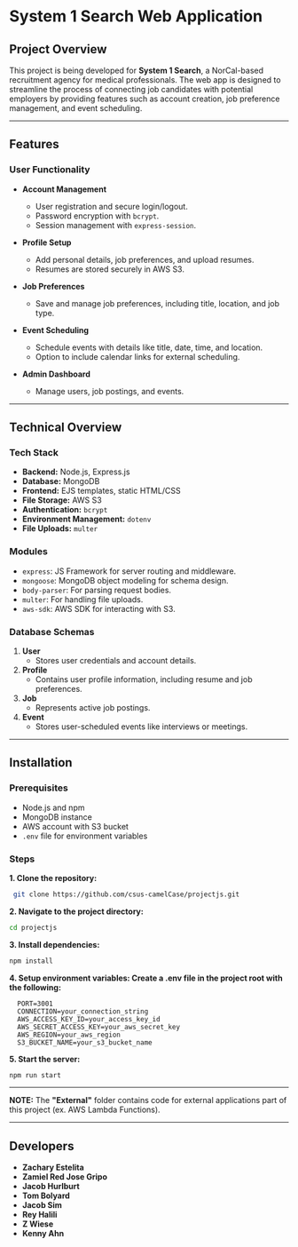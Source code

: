 # System 1 Search Web Application

## Project Overview
This project is being developed for **System 1 Search**, a NorCal-based recruitment agency for medical professionals. The web app is designed to streamline the process of connecting job candidates with potential employers by providing features such as account creation, job preference management, and event scheduling. 

---

## Features

### User Functionality
- **Account Management**
  - User registration and secure login/logout.
  - Password encryption with `bcrypt`.
  - Session management with `express-session`.

- **Profile Setup**
  - Add personal details, job preferences, and upload resumes.
  - Resumes are stored securely in AWS S3.

- **Job Preferences**
  - Save and manage job preferences, including title, location, and job type.

- **Event Scheduling**
  - Schedule events with details like title, date, time, and location.
  - Option to include calendar links for external scheduling.

- **Admin Dashboard**
  - Manage users, job postings, and events.

---

## Technical Overview

### Tech Stack
- **Backend:** Node.js, Express.js
- **Database:** MongoDB
- **Frontend:** EJS templates, static HTML/CSS
- **File Storage:** AWS S3
- **Authentication:** `bcrypt`
- **Environment Management:** `dotenv`
- **File Uploads:** `multer`

### Modules
- `express`: JS Framework for server routing and middleware.
- `mongoose`: MongoDB object modeling for schema design.
- `body-parser`: For parsing request bodies.
- `multer`: For handling file uploads.
- `aws-sdk`: AWS SDK for interacting with S3.

### Database Schemas
1. **User**
   - Stores user credentials and account details.
2. **Profile**
   - Contains user profile information, including resume and job preferences.
3. **Job**
   - Represents active job postings.
4. **Event**
   - Stores user-scheduled events like interviews or meetings.

---

## Installation

### Prerequisites
- Node.js and npm
- MongoDB instance
- AWS account with S3 bucket
- `.env` file for environment variables

### Steps
**1. Clone the repository:**
  ```bash
   git clone https://github.com/csus-camelCase/projectjs.git
   ```
**2. Navigate to the project directory:**
   ```bash
   cd projectjs
   ```
**3. Install dependencies:**
  ```bash
  npm install
  ```
**4. Setup environment variables: Create a .env file in the project root with the following:**
```plaintext
  PORT=3001
  CONNECTION=your_connection_string
  AWS_ACCESS_KEY_ID=your_access_key_id
  AWS_SECRET_ACCESS_KEY=your_aws_secret_key
  AWS_REGION=your_aws_region
  S3_BUCKET_NAME=your_s3_bucket_name
```
**5. Start the server:** 
  ```bash
  npm run start
  ```
---

**NOTE:** The **"External"** folder contains code for external applications part of this project (ex. AWS Lambda Functions). 

--- 

## Developers
- **Zachary Estelita**
- **Zamiel Red Jose Gripo**
- **Jacob Hurlburt**
- **Tom Bolyard**
- **Jacob Sim**
- **Rey Halili**
- **Z Wiese**
- **Kenny Ahn**
